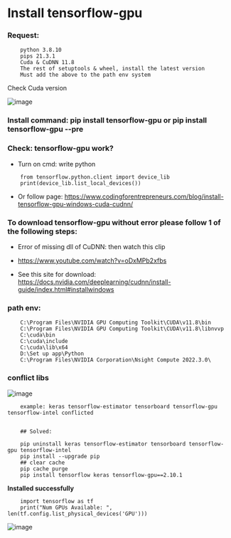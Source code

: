 # Install tensorflow-gpu
### Request:
```
	python 3.8.10
	pips 21.3.1
	Cuda & CuDNN 11.8
	The rest of setuptools & wheel, install the latest version
	Must add the above to the path env system
```
Check Cuda version

![image](https://github.com/Clapboiz/Set-up-Tool-App/assets/112185647/424c88ed-2378-4543-ba74-3eb78b41acbe)

### Install command: pip install tensorflow-gpu or pip install tensorflow-gpu --pre

### Check: tensorflow-gpu work?
* Turn on cmd: write python
```
	from tensorflow.python.client import device_lib
	print(device_lib.list_local_devices())
```

* Or follow page: https://www.codingforentrepreneurs.com/blog/install-tensorflow-gpu-windows-cuda-cudnn/

### To download tensorflow-gpu without error please follow 1 of the following steps:

* Error of missing dll of CuDNN: then watch this clip

* https://www.youtube.com/watch?v=oDxMPb2xfbs

* See this site for download: https://docs.nvidia.com/deeplearning/cudnn/install-guide/index.html#installwindows

### path env: 
```
	C:\Program Files\NVIDIA GPU Computing Toolkit\CUDA\v11.8\bin
	C:\Program Files\NVIDIA GPU Computing Toolkit\CUDA\v11.8\libnvvp
	C:\cuda\bin
	C:\cuda\include
	C:\cuda\lib\x64
	D:\Set up app\Python
	C:\Program Files\NVIDIA Corporation\Nsight Compute 2022.3.0\
```

### conflict libs

![image](https://github.com/Clapboiz/Set-up-Tool-App/assets/112185647/490793f9-a9e1-41d4-8f9d-4fe7f5005e9f)
```
	example: keras tensorflow-estimator tensorboard tensorflow-gpu tensorflow-intel conflicted


	## Solved:

 	pip uninstall keras tensorflow-estimator tensorboard tensorflow-gpu tensorflow-intel
	pip install --upgrade pip
	## clear cache
	pip cache purge
	pip install tensorflow keras tensorflow-gpu==2.10.1		
```
**Installed successfully**

```
	import tensorflow as tf
	print("Num GPUs Available: ", len(tf.config.list_physical_devices('GPU')))
```

![image](https://github.com/Clapboiz/Set-up-Tool-App/assets/112185647/4fa34b05-fb9f-4fc0-a5ad-dcbdce76d694)
